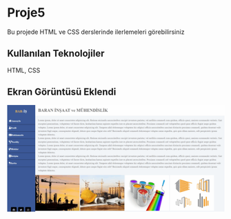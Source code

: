 <h1> Proje5</h1>

<p> Bu projede HTML ve CSS derslerinde ilerlemeleri görebilirsiniz </p>

<h2> Kullanılan Teknolojiler </h2>

HTML, CSS

<h2> Ekran Görüntüsü Eklendi </h2>

![](ekran.gif)

